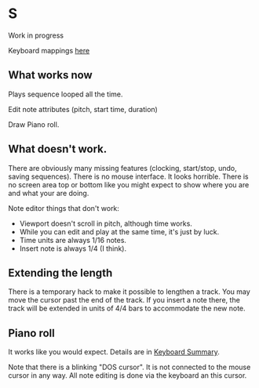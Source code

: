 # S 
Work in progress

Keyboard mappings [here](./keymap.md)

## What works now

Plays sequence looped all the time.

Edit note attributes (pitch, start time, duration)

Draw Piano roll.

## What doesn't work.

There are obviously many missing features (clocking, start/stop, undo, saving sequences). There is no mouse interface. It looks horrible. There is no screen area top or bottom like you might expect to show where you are and what your are doing.

Note editor things that don't work:

* Viewport doesn't scroll in pitch, although time works.
* While you can edit and play at the same time, it's just by luck.
* Time units are always 1/16 notes.
* Insert note is always 1/4 (I think).

## Extending the length

There is a temporary hack to make it possible to lengthen a track. You may move the cursor past the end of the track. If you insert a note there, the track will be extended in units of 4/4 bars to accommodate the new note.

## Piano roll

It works like you would expect. Details are in [Keyboard Summary](./keymap.md).

Note that there is a blinking "DOS cursor". It is not connected to the mouse cursor in any way. All note editing is done via the keyboard an this cursor.